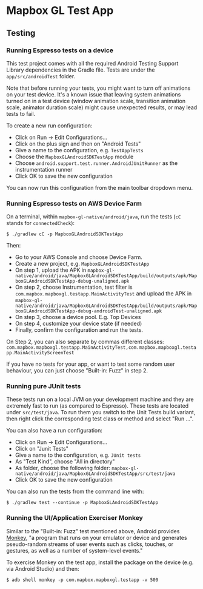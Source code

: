# Mapbox GL Test App

## Testing

### Running Espresso tests on a device

This test project comes with all the required Android Testing Support Library dependencies
in the Gradle file. Tests are under the `app/src/androidTest` folder.

Note that before running your tests, you might want to turn off animations on your test device.
It's a known issue that leaving system animations turned on in a test device
(window animation scale, transition animation scale, animator duration scale)
might cause unexpected results, or may lead tests to fail.

To create a new run configuration:
* Click on Run -> Edit Configurations...
* Click on the plus sign and then on "Android Tests"
* Give a name to the configuration, e.g. `TestAppTests`
* Choose the `MapboxGLAndroidSDKTestApp` module
* Choose `android.support.test.runner.AndroidJUnitRunner` as the instrumentation runner
* Click OK to save the new configuration

You can now run this configuration from the main toolbar dropdown menu.

### Running Espresso tests on AWS Device Farm

On a terminal, within `mapbox-gl-native/android/java`,
run the tests (`cC` stands for `connectedCheck`):

```
$ ./gradlew cC -p MapboxGLAndroidSDKTestApp
```

Then:
* Go to your AWS Console and choose Device Farm.
* Create a new project, e.g. `MapboxGLAndroidSDKTestApp`
* On step 1, upload the APK in `mapbox-gl-native/android/java/MapboxGLAndroidSDKTestApp/build/outputs/apk/MapboxGLAndroidSDKTestApp-debug-unaligned.apk`
* On step 2, choose Instrumentation, test filter is `com.mapbox.mapboxgl.testapp.MainActivityTest` and upload the APK in `mapbox-gl-native/android/java/MapboxGLAndroidSDKTestApp/build/outputs/apk/MapboxGLAndroidSDKTestApp-debug-androidTest-unaligned.apk`
* On step 3, choose a device pool. E.g. Top Devices
* On step 4, customize your device state (if needed)
* Finally, confirm the configuration and run the tests.

On Step 2, you can also separate by commas different classes: `com.mapbox.mapboxgl.testapp.MainActivityTest,com.mapbox.mapboxgl.testapp.MainActivityScreenTest`

If you have no tests for your app, or want to test some random user behaviour,
you can just choose "Built-in: Fuzz" in step 2.

### Running pure JUnit tests

These tests run on a local JVM on your development machine and they are extremely fast to run
(as compared to Espresso). These tests are located under `src/test/java`. To run them you switch
to the Unit Tests build variant, then right click the corresponding test class or method
and select "Run ...".

You can also have a run configuration:
* Click on Run -> Edit Configurations...
* Click on "Junit Tests"
* Give a name to the configuration, e.g. `JUnit tests`
* As "Test Kind", choose "All in directory"
* As folder, choose the following folder: `mapbox-gl-native/android/java/MapboxGLAndroidSDKTestApp/src/test/java`
* Click OK to save the new configuration

You can also run the tests from the command line with:

```
$ ./gradlew test --continue -p MapboxGLAndroidSDKTestApp
```

### Running the UI/Application Exerciser Monkey

Similar to the "Built-in: Fuzz" test mentioned above, Android provides
[Monkey](http://developer.android.com/tools/help/monkey.html),
"a program that runs on your emulator or device and generates pseudo-random streams of user events
such as clicks, touches, or gestures, as well as a number of system-level events."

To exercise Monkey on the test app, install the package on the device (e.g. via Android Studio)
and then:

```
$ adb shell monkey -p com.mapbox.mapboxgl.testapp -v 500
```
